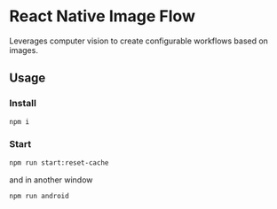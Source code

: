 # React Native Image Flow
Leverages computer vision to create configurable workflows based on images.

## Usage

### Install
```bash
npm i 
```

### Start
```bash
npm run start:reset-cache
```

and in another window
```bash
npm run android
```
